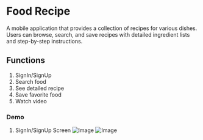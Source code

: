 # Food Recipe

 A mobile application that provides a collection of recipes for various dishes. Users can browse, search, and save recipes with
 detailed ingredient lists and step-by-step instructions.

## Functions

  1. SignIn/SignUp
  2. Search food
  3. See detailed recipe
  4. Save favorite food
  5. Watch video

### Demo
1. SignIn/SignUp Screen
![Image](https://github.com/user-attachments/assets/86022169-1e9c-42c1-9ddb-345954a4840a)
![Image](https://github.com/user-attachments/assets/745a1042-78aa-4e27-ab72-32d4e38532b5)
